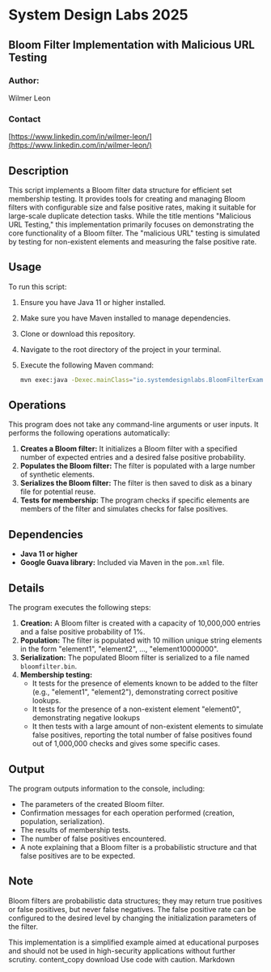 # System Design Labs 2025
## Bloom Filter Implementation with Malicious URL Testing

### Author: 
Wilmer Leon

### Contact
[https://www.linkedin.com/in/wilmer-leon/](https://www.linkedin.com/in/wilmer-leon/)

## Description

This script implements a Bloom filter data structure for efficient set membership testing. 
It provides tools for creating and managing Bloom filters with configurable size and false positive rates, making it suitable for large-scale duplicate detection tasks. While the title mentions "Malicious URL Testing," this implementation primarily focuses on demonstrating the core functionality of a Bloom filter. The "malicious URL" testing is simulated by testing for non-existent elements and measuring the false positive rate.

## Usage

To run this script:

1.  Ensure you have Java 11 or higher installed.
2.  Make sure you have Maven installed to manage dependencies.
3.  Clone or download this repository.
4.  Navigate to the root directory of the project in your terminal.
5.  Execute the following Maven command:

    ```bash
    mvn exec:java -Dexec.mainClass="io.systemdesignlabs.BloomFilterExample"
    ```

## Operations

This program does not take any command-line arguments or user inputs. It performs the following operations automatically:

1.  **Creates a Bloom filter:** It initializes a Bloom filter with a specified number of expected entries and a desired false positive probability.
2.  **Populates the Bloom filter:** The filter is populated with a large number of synthetic elements.
3.  **Serializes the Bloom filter:** The filter is then saved to disk as a binary file for potential reuse.
4.  **Tests for membership:** The program checks if specific elements are members of the filter and simulates checks for false positives.

## Dependencies

*   **Java 11 or higher**
*   **Google Guava library:** Included via Maven in the `pom.xml` file.

## Details

The program executes the following steps:

1.  **Creation:** A Bloom filter is created with a capacity of 10,000,000 entries and a false positive probability of 1%.
2.  **Population:** The filter is populated with 10 million unique string elements in the form "element1", "element2", ..., "element10000000".
3.  **Serialization:** The populated Bloom filter is serialized to a file named `bloomfilter.bin`.
4.  **Membership testing:**
    *   It tests for the presence of elements known to be added to the filter (e.g., "element1", "element2"), demonstrating correct positive lookups.
    *   It tests for the presence of a non-existent element "element0", demonstrating negative lookups
    *   It then tests with a large amount of non-existent elements to simulate false positives, reporting the total number of false positives found out of 1,000,000 checks and gives some specific cases.

## Output

The program outputs information to the console, including:

*   The parameters of the created Bloom filter.
*   Confirmation messages for each operation performed (creation, population, serialization).
*   The results of membership tests.
*   The number of false positives encountered.
*   A note explaining that a Bloom filter is a probabilistic structure and that false positives are to be expected.

## Note

Bloom filters are probabilistic data structures; they may return true positives or false positives, but never false negatives. The false positive rate can be configured to the desired level by changing the initialization parameters of the filter.

This implementation is a simplified example aimed at educational purposes and should not be used in high-security applications without further scrutiny.
content_copy
download
Use code with caution.
Markdown